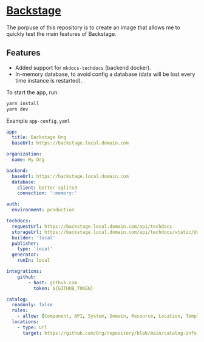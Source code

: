 # [Backstage](https://backstage.io)

The porpuse of this repository is to create an image that allows me to quickly test the main features of Backstage.

## Features
- Added support for `mkdocs-techdocs` (backend docker).
- In-memory database, to avoid config a database (data will be lost every time instance is restarted).

To start the app, run:

```sh
yarn install
yarn dev
```


Example
`app-config.yaml`

```yaml
app:
  title: Backstage Org
  baseUrl: https://backstage.local.domain.com

organization:
  name: My Org

backend:
  baseUrl: https://backstage.local.domain.com
  database:
    client: better-sqlite3
    connection: ':memory:'

auth:
  environment: production

techdocs:
  requestUrl: https://backstage.local.domain.com/api/techdocs
  storageUrl: https://backstage.local.domain.com/api/techdocs/static/docs
  builder: 'local'
  publisher:
    type: 'local'
  generator:
    runIn: local

integrations:
    github:
        - host: github.com
          token: ${GITHUB_TOKEN}

catalog:
  readonly: false
  rules:
    - allow: [Component, API, System, Domain, Resource, Location, Template]
  locations:
    - type: url
      target: https://github.com/Org/repository/blob/main/catalog-info.yaml
```